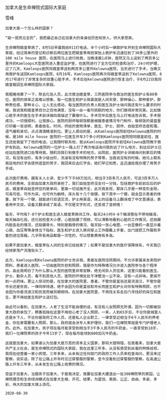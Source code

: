 加拿大是生命禅院式国际大家庭

雪峰


    加拿大是一个怎么样的国家？

    “窥一斑而见全豹”，我把最近自己在加拿大的亲身经历告知世人，供大家思索。

    生命禅院娥皇草病了，8月5日早晨我给911打电话，半个小时后一辆救护车开到生命禅院国际大家庭，经过简单的登记和诊断后两位医生把娥皇草用担架抬上救护车迅速拉到了30多公里外的100 mile house 医院，在医院马上进行抢救，当晚凌晨1点钟，医院又马上送到了两百多公里外的Kamloops大型医院进入重症监护室，在医院进行了全方位的检查和治疗，24小时护理，过了几天，Kamloops医院将娥皇草送到两百多公里外Kelowna医院，当天进行了手术，当晚又用救护车送回Kamloops医院，8月16号，Kamloops医院再次将娥皇草送到了Kelowna医院，8月17号进行了非常复杂的双重心脏手术，手术后在Kelowna医院进行恢复治疗，于8月22日我将娥皇载回生命禅院国际大家庭。

    我粗略地算了一下，除去化验人员，此次救治娥皇草，三所医院参与救治的医生和护士有80多位，医院的效率之高难以想象，每一位医生和护士简直就是人间天使，那种操心，那种爱护，那种责任感，那种关心，让人无比感动，每当医院的负责人和医生及护士询问我还有什么要求的时候，我说我和娥皇草百分之百地满意，没有一丝一毫可挑剔的地方，你们做得非常完美。比如做心脏手术的医生在手术前详细向我描述了要做什么，手术完毕后医生马上打电话告诉我，手术很成功，一切很顺利，让我放心。医院的厨师每顿饭都是根据患者情况专门制作，每顿饭的餐盘里打印着一张说明，患者姓名，时间，供给的食物清单，医生、护士、厨师、自始至终态度和蔼，语气缓和亲切，点点滴滴精准到位。更让人感动的是，从Kamloops医院前往Kelowna医院的时候，是100 mile house 医院的一位医生开车3个多小时到Kamloops医院陪同娥皇前往，医生还给我留下了他的电话，让我随时联系他，我从Kamloops医院开车前往Kelowna医院晚于救护车到达，Kelowna医院的一位护士一路上打了两次电话询问我到达了什么地方，到达后护士已经站在医院进口处等待我，随机将我引到做手术的地方。出院前，医院护士详细询问到家后的情况，有没有台阶，有多少级台阶，洗澡有没有特殊的凳子等等，当我说没有的时候，她马上联系我驻地的红字会提供适宜的凳子，我回来后去红字会，她们早已知悉，且迅速给我办理了用凳子手续。

    此次医疗费用，据有关人士讲，至少不下于60万加元，相当于3百多万人民币，可这3百多万人民币的费用，全部由加拿大政府承担了，我们自始至终没支付一分钱，包括救护车前前后后的护送，娥皇草自始至终住的是单间，里面一切设施齐全，此次我发现，那床几乎是一种变形金刚，可高可低，可作为床，也可作为躺椅，床头有十几个按键，按下其中一个键，就会显示患者的体重，按下另一个键，就能进行双语交流，护士用英语，床上的设备马上翻译成了中文普通话，患者用中文说，设备又翻译成了英语，不仅是文字形式，还变成了音频哦！

    每天，平均有7-8个护士和医生进入娥皇草房间工作，每天24小时4-6个输液管在不停地输液，每天抽血化验，还化验检查大小便，心脏拍摄了视频，可以清晰地看到心脏的工作情况，还拍摄内脏各处的情况，还拍摄骨头，特别是胸骨的情况，每天拍一张心电图，一台显像机一直显示着心跳、血压等等身体当下指标，医生和护士进入房间穿上工作服戴上手套，出门就把工作服和手套扔进垃圾箱，几乎所有用品都是一次性的，可以想象费用有多高。

    如果不是加拿大，娥皇草在人间的生命已经结束了；如果不是加拿大的医疗保障体系，今天我已经倾家荡产流落街头了。

    此次，Kamloops和Kelowna医院的护士告诉我，患者在医院住院期间，不允许家属亲友来陪护照料，患者进入医院，一切由医院负担和照顾，我是作为特殊情况允许进入医院参与各个程序的，由此我明白了为什么那么大型的医院里非常安静，绝无闲杂人员往来，这里只能看到医生、护士、勤杂人员，看不到其他人员，医院的环境处处干净整洁一尘不染，没有一点异味，更闻不到一点药味。更让人惊诧的是，在加拿大的医院里，患者，不管你是富翁还是流浪汉，不管你是市长还是贫民，一律同样待遇，绝不会因为你是富翁和市长而医生和护士对你有特殊照顾，也不会因为你是流浪汉和贫民而被另眼相待。在加拿大医院里，不用找关系走后门寻找好的床位和医生，更不用给医生和护士送红包。

    由此可以看到，在加拿大，人老了生活不能自理的话，有没有儿女照顾无所谓，因为一切都被加拿大政府承包了，鳏寡孤独在这里不用担心老了没人照顾，一来，人到65岁后，不论你是城里人还是乡下人，不论你是政府工作人员，还是私人企业职工，一律享受近相当于6千人民币的养老金，你在家需要有人照顾，那么，政府就会派专人来护理你，我们一位禅院草就是专门护理老人的。此外，在加拿大，孩子现在每月能享受到相当于3千多人民币的牛奶金，一直享受到18岁，我们一位禅院草的孩子今年13岁了，现在每月能领到600加元牛奶金。

    这就是加拿大，如果谁认为加拿大是万恶的资本主义国家，那将大错特错，在我看来，加拿大是共产主义社会，是生命禅院式的国际大家庭，我在这里三年多，从没有感受到丝毫的种族歧视，我现在经营着一家小宾馆，三年多来，从未有过任何部门的政府工作人员来检查询问，更没来过警察。说实话，除了在公路上开车时见过穿警服的警察，至今没看到过穿警服的警察。在高速公路上开车三年多，从未发生在公路上收费的情况。

    受益于加拿大，当服务于加拿大，于是我决定，我要在加拿大建造出一处300禅院草的家园，让禅院理念和生命绿洲模式在加拿大生根、开花、结果，为富饶、美丽、公正、自由、多姿、多彩、伟大的加拿大锦上添花。

    2020-08-30



